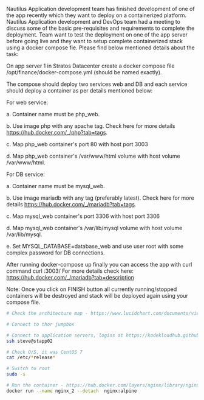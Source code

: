 Nautilus Application development team has finished development of one of the app recently which they want to deploy on a containerized platform. Nautilus Application development and DevOps team had a meeting to discuss some of the basic pre-requisites and requirements to complete the deployment. Team want to test the deployment on one of the app server before going live and they want to setup complete containerized stack using a docker compose fie. Please find below mentioned details about the task:


On app server 1 in Stratos Datacenter create a docker compose file /opt/finance/docker-compose.yml (should be named exactly).

The compose should deploy two services web and DB and each service should deploy a container as per details mentioned below:

For web service:

a. Container name must be php_web.

b. Use image php with any apache tag. Check here for more details https://hub.docker.com/_/php?tab=tags.

c. Map php_web container's port 80 with host port 3003

d. Map php_web container's /var/www/html volume with host volume /var/www/html.

For DB service:

a. Container name must be mysql_web.

b. Use image mariadb with any tag (preferably latest). Check here for more details https://hub.docker.com/_/mariadb?tab=tags.

c. Map mysql_web container's port 3306 with host port 3306

d. Map mysql_web container's /var/lib/mysql volume with host volume /var/lib/mysql.

e. Set MYSQL_DATABASE=database_web and use user root with some complex password for DB connections.

After running docker-compose up finally you can access the app with curl command curl <server-ip or hostname>:3003/
For more details check here: https://hub.docker.com/_/mariadb?tab=description

Note: Once you click on FINISH button all currently running/stopped containers will be destroyed and stack will be deployed again using your compose file.


```bash
# Check the architecture map - https://www.lucidchart.com/documents/view/58e22de2-c446-4b49-ae0f-db79a3318e97/0_0

# Connect to thor jumpbox

# Connect to application servers, logins at https://kodekloudhub.github.io/kodekloud-engineer/docs/projects/nautilus
ssh steve@stapp02

# Check O/S, it was CentOS 7
cat /etc/*release*

# Switch to root
sudo -s

# Run the container - https://hub.docker.com/layers/nginx/library/nginx/alpine/images/sha256-2fa12030ffb0224e0b2e17bc4b1f1479e191e2fd65869fc60d09a8efa5b6d879?context=explore
docker run --name nginx_2 --detach  nginx:alpine
```
